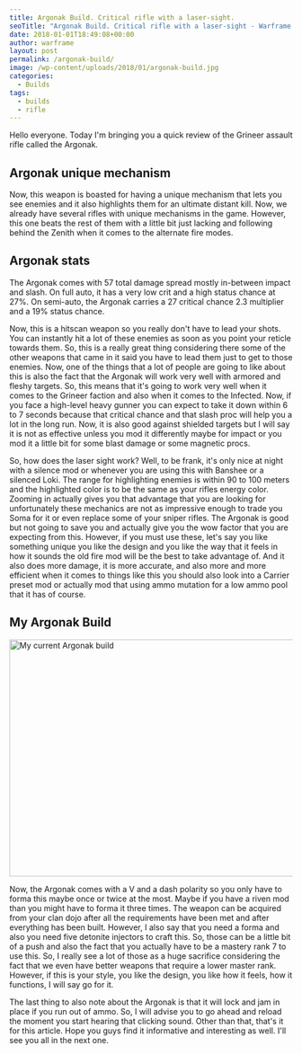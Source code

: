```yaml
---
title: Argonak Build. Critical rifle with a laser-sight.
seoTitle: "Argonak Build. Critical rifle with a laser-sight - Warframe Blog"
date: 2018-01-01T18:49:08+00:00
author: warframe
layout: post
permalink: /argonak-build/
image: /wp-content/uploads/2018/01/argonak-build.jpg
categories:
  - Builds
tags:
  - builds
  - rifle
---
```

Hello everyone. Today I'm bringing you a quick review of the Grineer assault rifle called the Argonak.<!--more-->

## Argonak unique mechanism

Now, this weapon is boasted for having a unique mechanism that lets you see enemies and it also highlights them for an ultimate distant kill. Now, we already have several rifles with unique mechanisms in the game. However, this one beats the rest of them with a little bit just lacking and following behind the Zenith when it comes to the alternate fire modes.

## Argonak stats

The Argonak comes with 57 total damage spread mostly in-between impact and slash. On full auto, it has a very low crit and a high status chance at 27%. On semi-auto, the Argonak carries a 27 critical chance 2.3 multiplier and a 19% status chance.

Now, this is a hitscan weapon so you really don't have to lead your shots. You can instantly hit a lot of these enemies as soon as you point your reticle towards them. So, this is a really great thing considering there some of the other weapons that came in it said you have to lead them just to get to those enemies. Now, one of the things that a lot of people are going to like about this is also the fact that the Argonak will work very well with armored and fleshy targets. So, this means that it's going to work very well when it comes to the Grineer faction and also when it comes to the Infected. Now, if you face a high-level heavy gunner you can expect to take it down within 6 to 7 seconds because that critical chance and that slash proc will help you a lot in the long run. Now, it is also good against shielded targets but I will say it is not as effective unless you mod it differently maybe for impact or you mod it a little bit for some blast damage or some magnetic procs.

So, how does the laser sight work? Well, to be frank, it's only nice at night with a silence mod or whenever you are using this with Banshee or a silenced Loki. The range for highlighting enemies is within 90 to 100 meters and the highlighted color is to be the same as your rifles energy color. Zooming in actually gives you that advantage that you are looking for unfortunately these mechanics are not as impressive enough to trade you Soma for it or even replace some of your sniper rifles. The Argonak is good but not going to save you and actually give you the wow factor that you are expecting from this. However, if you must use these, let's say you like something unique you like the design and you like the way that it feels in how it sounds the old fire mod will be the best to take advantage of. And it also does more damage, it is more accurate, and also more and more efficient when it comes to things like this you should also look into a Carrier preset mod or actually mod that using ammo mutation for a low ammo pool that it has of course.

## My Argonak Build

<img src="https://warframeblog.com/wp-content/uploads/2018/01/Screenshot-2018-01-01-18.47.41-1024x576.png" title="Argonak build" alt="My current Argonak build" width="750" height="422" class="alignnone size-large wp-image-487" srcset="https://warframeblog.com/wp-content/uploads/2018/01/Screenshot-2018-01-01-18.47.41-1024x576.png 1024w, https://warframeblog.com/wp-content/uploads/2018/01/Screenshot-2018-01-01-18.47.41-300x169.png 300w, https://warframeblog.com/wp-content/uploads/2018/01/Screenshot-2018-01-01-18.47.41-768x432.png 768w" sizes="(max-width: 750px) 100vw, 750px" />

Now, the Argonak comes with a V and a dash polarity so you only have to forma this maybe once or twice at the most. Maybe if you have a riven mod than you might have to forma it three times. The weapon can be acquired from your clan dojo after all the requirements have been met and after everything has been built. However, I also say that you need a forma and also you need five detonite injectors to craft this. So, those can be a little bit of a push and also the fact that you actually have to be a mastery rank 7 to use this. So, I really see a lot of those as a huge sacrifice considering the fact that we even have better weapons that require a lower master rank. However, if this is your style, you like the design, you like how it feels, how it functions, I will say go for it.

The last thing to also note about the Argonak is that it will lock and jam in place if you run out of ammo. So, I will advise you to go ahead and reload the moment you start hearing that clicking sound. Other than that, that's it for this article. Hope you guys find it informative and interesting as well. I'll see you all in the next one.